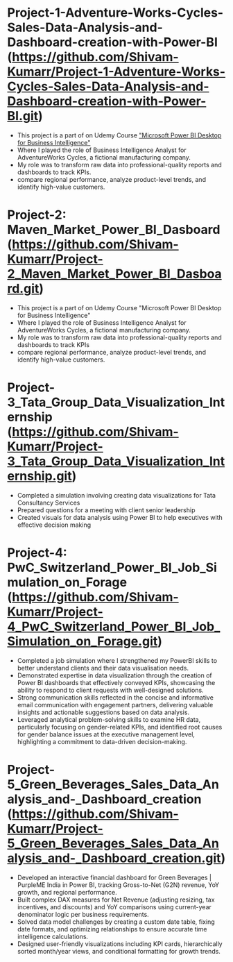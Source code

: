 # Project-1-Adventure-Works-Cycles-Sales-Data-Analysis-and-Dashboard-creation-with-Power-BI (https://github.com/Shivam-Kumarr/Project-1-Adventure-Works-Cycles-Sales-Data-Analysis-and-Dashboard-creation-with-Power-BI.git)
* This project is a part of on Udemy Course 
  ["Microsoft Power BI Desktop for Business Intelligence"](https://www.udemy.com/share/1013gI3@qNUjKGgImwhRjtvCDVYiWqoOX4ZvajCHMgsEVGmsSkULStZ9LqPOveZw2ebhcyrJlg==/)
* Where I played the role of Business Intelligence Analyst for AdventureWorks Cycles, a fictional manufacturing company.
* My role was to transform raw data into professional-quality reports and dashboards to track KPIs.
* compare regional performance, analyze product-level trends, and identify high-value customers.

# Project-2: Maven_Market_Power_BI_Dasboard (https://github.com/Shivam-Kumarr/Project-2_Maven_Market_Power_BI_Dasboard.git)
* This project is a part of on Udemy Course "Microsoft Power BI Desktop for Business Intelligence"
* Where I played the role of Business Intelligence Analyst for AdventureWorks Cycles, a fictional manufacturing company.
* My role was to transform raw data into professional-quality reports and dashboards to track KPIs
* compare regional performance, analyze product-level trends, and identify high-value customers.

# Project-3_Tata_Group_Data_Visualization_Internship (https://github.com/Shivam-Kumarr/Project-3_Tata_Group_Data_Visualization_Internship.git)

 * Completed a simulation involving creating data visualizations for Tata
   Consultancy Services
 * Prepared questions for a meeting with client senior leadership
 * Created visuals for data analysis using Power BI to help executives with effective decision
   making

# Project-4: PwC_Switzerland_Power_BI_Job_Simulation_on_Forage (https://github.com/Shivam-Kumarr/Project-4_PwC_Switzerland_Power_BI_Job_Simulation_on_Forage.git)
 * Completed a job simulation where I strengthened my PowerBI skills to better
   understand clients and their data visualisation needs.
 * Demonstrated expertise in data visualization through the creation of Power BI
   dashboards that effectively conveyed KPIs, showcasing the ability to respond
   to client requests with well-designed solutions.
 * Strong communication skills reflected in the concise and informative email
   communication with engagement partners, delivering valuable insights and
   actionable suggestions based on data analysis.
 * Leveraged analytical problem-solving skills to examine HR data, particularly
   focusing on gender-related KPIs, and identified root causes for gender
   balance issues at the executive management level, highlighting a commitment
   to data-driven decision-making.

# Project-5_Green_Beverages_Sales_Data_Analysis_and-_Dashboard_creation (https://github.com/Shivam-Kumarr/Project-5_Green_Beverages_Sales_Data_Analysis_and-_Dashboard_creation.git)
* Developed an interactive financial dashboard for Green Beverages | PurpleME India in Power BI, tracking Gross-to-Net (G2N) revenue, YoY growth, and regional performance.
* Built complex DAX measures for Net Revenue (adjusting resizing, tax incentives, and discounts) and YoY comparisons using current-year denominator logic per business requirements.
* Solved data model challenges by creating a custom date table, fixing date formats, and optimizing relationships to ensure accurate time intelligence calculations.
* Designed user-friendly visualizations including KPI cards, hierarchically sorted month/year views, and conditional formatting for growth trends.
